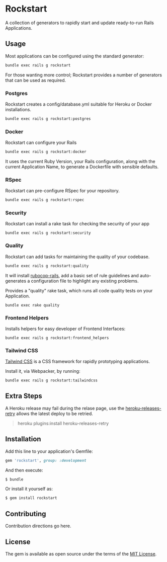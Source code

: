 # Rockstart
A collection of generators to rapidly start and update ready-to-run Rails Applications.

## Usage
Most applications can be configured using the standard generator:

```bash
bundle exec rails g rockstart
```

For those wanting more control; Rockstart provides a number of generators that can be used as required.

### Postgres
Rockstart creates a config/database.yml suitable for Heroku or Docker installations.

```bash
bundle exec rails g rockstart:postgres
```

### Docker
Rockstart can configure your Rails

```bash
bundle exec rails g rockstart:docker
```

It uses the current Ruby Version, your Rails configuration, along with the current Application Name, to generate a Dockerfile with sensible defaults.

### RSpec

Rockstart can pre-configure RSpec for your repository.

```bash
bundle exec rails g rockstart:rspec
```

### Security

Rockstart can install a rake task for checking the security of your app

```
bundle exec rails g rockstart:security
```

### Quality

Rockstart can add tasks for maintaining the quality of your codebase.

```bash
bundle exec rails g rockstart:quality
```

It will install [rubocop-rails](https://github.com/rubocop-hq/rubocop-rails), add a basic set of rule guidelines and auto-generates a configuration file to highlight any existing problems.

Provides a "quality" rake task, which runs all code quality tests on your Application.

```
bundle exec rake quality
```

### Frontend Helpers

Installs helpers for easy developer of Frontend Interfaces:

```
bundle exec rails g rockstart:frontend_helpers
```

### Tailwind CSS

[Tailwind CSS](https://tailwindcss.com) is a CSS framework for rapidly prototyping applications.

Install it, via Webpacker, by running:

```bash
bundle exec rails g rockstart:tailwindcss
```

## Extra Steps

A Heroku release may fail during the relase page, use the [heroku-releases-retry](https://github.com/heroku/heroku-releases-retry) allows the latest deploy to be retried.

> heroku plugins:install heroku-releases-retry

## Installation
Add this line to your application's Gemfile:

```ruby
gem 'rockstart', group: :development
```

And then execute:
```bash
$ bundle
```

Or install it yourself as:
```bash
$ gem install rockstart
```

## Contributing
Contribution directions go here.

## License
The gem is available as open source under the terms of the [MIT License](https://opensource.org/licenses/MIT).
